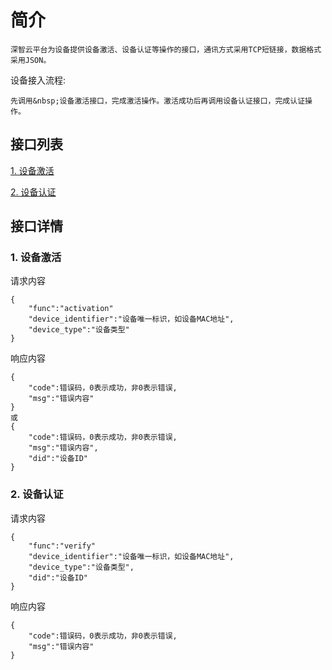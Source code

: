 # 简介
	深智云平台为设备提供设备激活、设备认证等操作的接口，通讯方式采用TCP短链接，数据格式采用JSON。

设备接入流程:

	先调用&nbsp;设备激活接口，完成激活操作。激活成功后再调用设备认证接口，完成认证操作。
	
## 接口列表	

[1. 设备激活](#device_activation)

[2. 设备认证](#device_verify)

## 接口详情
### <a name="device_activation">1. 设备激活</a>
请求内容

    {
        "func":"activation"
        "device_identifier":"设备唯一标识，如设备MAC地址",
        "device_type":"设备类型"
    }

响应内容

    {
        "code":错误码，0表示成功，非0表示错误,
        "msg":"错误内容"
    }
    或
    {
        "code":错误码，0表示成功，非0表示错误,
        "msg":"错误内容",
        "did":"设备ID"
    }

### <a name="device_verify">2. 设备认证</a>
请求内容

    {
        "func":"verify"
        "device_identifier":"设备唯一标识，如设备MAC地址",
        "device_type":"设备类型",
        "did":"设备ID"
    }

响应内容

    {
        "code":错误码，0表示成功，非0表示错误,
        "msg":"错误内容"
    }


